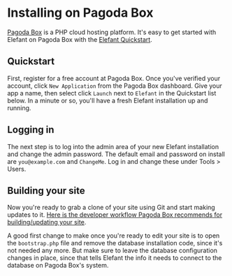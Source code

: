 # Installing on Pagoda Box

[Pagoda Box](http://www.pagodabox.com/) is a PHP cloud hosting platform. It's easy to get started with Elefant on Pagoda Box with the [Elefant Quickstart](http://github.com/jbroadway/elefant-quickstart).

## Quickstart

First, register for a free account at Pagoda Box. Once you've verified your account, click `New Application` from the Pagoda Box dashboard. Give your app a name, then select click `Launch` next to `Elefant` in the Quickstart list below. In a minute or so, you'll have a fresh Elefant installation up and running.

## Logging in

The next step is to log into the admin area of your new Elefant installation and change the admin password. The default email and password on install are `you@example.com` and `ChangeMe`. Log in and change these under Tools > Users.

## Building your site

Now you're ready to grab a clone of your site using Git and start making updates to it. [Here is the developer workflow Pagoda Box recommends for building/updating your site](http://help.pagodabox.com/customer/portal/articles/175481-recommended-workflow).

A good first change to make once you're ready to edit your site is to open the `bootstrap.php` file and remove the database installation code, since it's not needed any more. But make sure to leave the database configuration changes in place, since that tells Elefant the info it needs to connect to the database on Pagoda Box's system.